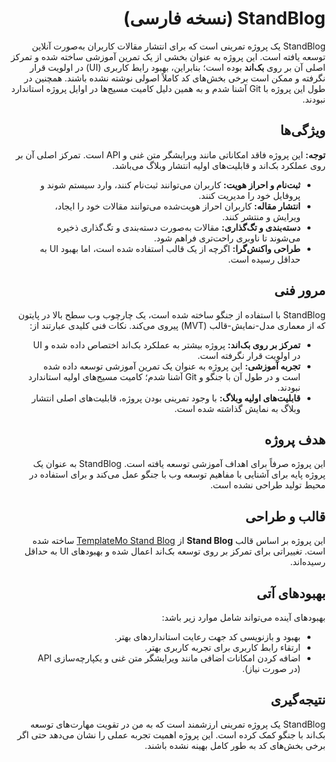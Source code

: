 <div dir="rtl">

# StandBlog (نسخه فارسی)

StandBlog یک پروژه تمرینی است که برای انتشار مقالات کاربران به‌صورت آنلاین توسعه یافته است. این پروژه به عنوان بخشی از یک تمرین آموزشی ساخته شده و تمرکز اصلی آن بر روی **بک‌اند** بوده است؛ بنابراین، بهبود رابط کاربری (UI) در اولویت قرار نگرفته و ممکن است برخی بخش‌های کد کاملاً اصولی نوشته نشده باشند. همچنین در طول این پروژه با Git آشنا شدم و به همین دلیل کامیت مسیج‌ها در اوایل پروژه استاندارد نبودند.

## ویژگی‌ها

**توجه:** این پروژه فاقد امکاناتی مانند ویرایشگر متن غنی و API است. تمرکز اصلی آن بر روی عملکرد بک‌اند و قابلیت‌های اولیه انتشار وبلاگ می‌باشد.

- **ثبت‌نام و احراز هویت:** کاربران می‌توانند ثبت‌نام کنند، وارد سیستم شوند و پروفایل خود را مدیریت کنند.
- **انتشار مقاله:** کاربران احراز هویت‌شده می‌توانند مقالات خود را ایجاد، ویرایش و منتشر کنند.
- **دسته‌بندی و تگ‌گذاری:** مقالات به‌صورت دسته‌بندی و تگ‌گذاری ذخیره می‌شوند تا ناوبری راحت‌تری فراهم شود.
- **طراحی واکنش‌گرا:** اگرچه از یک قالب استفاده شده است، اما بهبود UI به حداقل رسیده است.

## مرور فنی

StandBlog با استفاده از جنگو ساخته شده است، یک چارچوب وب سطح بالا در پایتون که از معماری مدل-نمایش-قالب (MVT) پیروی می‌کند. نکات فنی کلیدی عبارتند از:

- **تمرکز بر روی بک‌اند:** پروژه بیشتر به عملکرد بک‌اند اختصاص داده شده و UI در اولویت قرار نگرفته است.
- **تجربه آموزشی:** این پروژه به عنوان یک تمرین آموزشی توسعه داده شده است و در طول آن با جنگو و Git آشنا شدم؛ کامیت مسیج‌های اولیه استاندارد نبودند.
- **قابلیت‌های اولیه وبلاگ:** با وجود تمرینی بودن پروژه، قابلیت‌های اصلی انتشار وبلاگ به نمایش گذاشته شده است.

## هدف پروژه

این پروژه صرفاً برای اهداف آموزشی توسعه یافته است. StandBlog به عنوان یک پروژه پایه برای آشنایی با مفاهیم توسعه وب با جنگو عمل می‌کند و برای استفاده در محیط تولید طراحی نشده است.

## قالب و طراحی

این پروژه بر اساس قالب **Stand Blog** از [TemplateMo Stand Blog](https://templatemo.com/tm-551-stand-blog) ساخته شده است. تغییراتی برای تمرکز بر روی توسعه بک‌اند اعمال شده و بهبودهای UI به حداقل رسیده‌اند.

## بهبودهای آتی

بهبودهای آینده می‌تواند شامل موارد زیر باشد:

- بهبود و بازنویسی کد جهت رعایت استانداردهای بهتر.
- ارتقاء رابط کاربری برای تجربه کاربری بهتر.
- اضافه کردن امکانات اضافی مانند ویرایشگر متن غنی و یکپارچه‌سازی API (در صورت نیاز).

## نتیجه‌گیری

StandBlog یک پروژه تمرینی ارزشمند است که به من در تقویت مهارت‌های توسعه بک‌اند با جنگو کمک کرده است. این پروژه اهمیت تجربه عملی را نشان می‌دهد حتی اگر برخی بخش‌های کد به طور کامل بهینه نشده باشند.
</div>